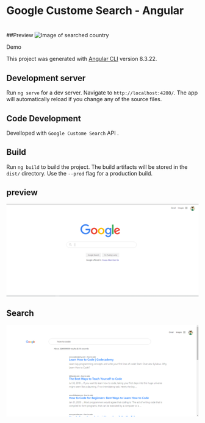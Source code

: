 # Google Custome Search - Angular

# 


##Preview
![Image of searched country](https://github.com/kondasMajid/local-google/tree/master/src/assets/preview.png)

Demo 


This project was generated with [Angular CLI](https://github.com/angular/angular-cli) version 8.3.22.

## Development server

Run `ng serve` for a dev server. Navigate to `http://localhost:4200/`. The app will automatically reload if you change any of the source files.

## Code Development

Develloped with  `Google Custome Search` API .

## Build

Run `ng build` to build the project. The build artifacts will be stored in the `dist/` directory. Use the `--prod` flag for a production build.



## preview

![Image of searched country](https://github.com/kondasMajid/local-google/blob/master/src/assets/home.PNG)


## Search 

![Image of searched country](https://github.com/kondasMajid/local-google/blob/master/src/assets/searched.PNG)
